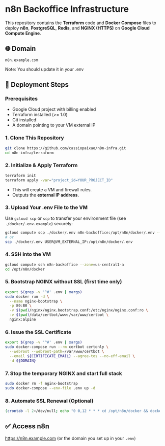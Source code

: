 # n8n Backoffice Infrastructure

This repository contains the **Terraform** code and **Docker Compose** files to deploy **n8n**, **PostgreSQL**, **Redis**, and **NGINX (HTTPS)** on **Google Cloud Compute Engine**.

## 🌐 Domain
`n8n.example.com`

Note: You should update it in your .env

## 🚀 Deployment Steps

### Prerequisites
- Google Cloud project with billing enabled
- Terraform installed (>= 1.0)
- Git installed
- A domain pointing to your VM external IP

### 1. Clone This Repository
```bash
git clone https://github.com/cassiopaixao/n8n-infra.git
cd n8n-infra/terraform
```

### 2. Initialize & Apply Terraform
```bash
terraform init
terraform apply -var="project_id=YOUR_PROJECT_ID"
```
- This will create a VM and firewall rules.
- Outputs the **external IP address**.

### 3. Upload Your .env File to the VM
Use `gcloud scp` or `scp` to transfer your environment file (see `./docker/.env.example`) securely:

```bash
gcloud compute scp ./docker/.env n8n-backoffice:/opt/n8n/docker/.env --zone=us-central1-a
# or
scp ./docker/.env USER@VM_EXTERNAL_IP:/opt/n8n/docker/.env
```

### 4. SSH into the VM
```bash
gcloud compute ssh n8n-backoffice --zone=us-central1-a
cd /opt/n8n/docker
```

### 5. Bootstrap NGINX without SSL (first time only)
```bash
export $(grep -v '^#' .env | xargs)
sudo docker run -d \
  --name nginx-bootstrap \
  -p 80:80 \
  -v $(pwd)/nginx/nginx.bootstrap.conf:/etc/nginx/nginx.conf:ro \
  -v $(pwd)/data/certbot/www:/var/www/certbot \
  nginx:alpine
```

### 6. Issue the SSL Certificate
```bash
export $(grep -v '^#' .env | xargs)
sudo docker-compose run --rm certbot certonly \
  --webroot --webroot-path=/var/www/certbot \
  --email ${CERTIFICATE_EMAIL} --agree-tos --no-eff-email \
  -d ${DOMAIN}
```

### 7. Stop the temporary NGINX and start full stack
```bash
sudo docker rm -f nginx-bootstrap
sudo docker-compose --env-file .env up -d
```

### 8. Automate SSL Renewal (Optional)
```bash
(crontab -l 2>/dev/null; echo "0 0,12 * * * cd /opt/n8n/docker && docker-compose --env-file .env run --rm certbot renew --webroot --webroot-path=/var/www/certbot && docker-compose exec nginx nginx -s reload") | crontab -
```

## ✅ Access n8n
https://n8n.example.com (or the domain you set up in your `.env`)
